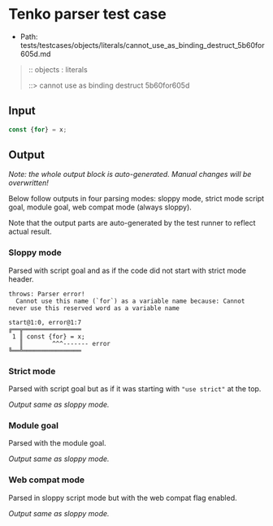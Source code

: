 # Tenko parser test case

- Path: tests/testcases/objects/literals/cannot_use_as_binding_destruct_5b60for605d.md

> :: objects : literals
>
> ::> cannot use as binding destruct 5b60for605d

## Input

`````js
const {for} = x;
`````

## Output

_Note: the whole output block is auto-generated. Manual changes will be overwritten!_

Below follow outputs in four parsing modes: sloppy mode, strict mode script goal, module goal, web compat mode (always sloppy).

Note that the output parts are auto-generated by the test runner to reflect actual result.

### Sloppy mode

Parsed with script goal and as if the code did not start with strict mode header.

`````
throws: Parser error!
  Cannot use this name (`for`) as a variable name because: Cannot never use this reserved word as a variable name

start@1:0, error@1:7
╔══╦════════════════
 1 ║ const {for} = x;
   ║        ^^^------- error
╚══╩════════════════

`````

### Strict mode

Parsed with script goal but as if it was starting with `"use strict"` at the top.

_Output same as sloppy mode._

### Module goal

Parsed with the module goal.

_Output same as sloppy mode._

### Web compat mode

Parsed in sloppy script mode but with the web compat flag enabled.

_Output same as sloppy mode._
